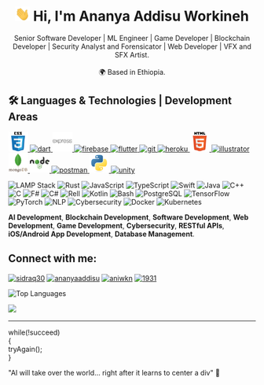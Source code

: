 <div align="center">
  <h1><bold><img src="https://raw.githubusercontent.com/ABSphreak/ABSphreak/master/gifs/Hi.gif" width="30px"> Hi, I'm Ananya Addisu Workineh</bold></h1>
</div>
<div align="center" style="text-style: bold;">
<bold>Senior Software Developer | ML Engineer | Game Developer | Blockchain Developer | Security Analyst and Forensicator | Web Developer | VFX and SFX Artist. 
</br></br>🌍 Based in Ethiopia. </bold>
</div>

## 🛠 Languages & Technologies | Development Areas 
<p align="left"> <a href="https://www.w3schools.com/css/" target="_blank" rel="noreferrer"> <img src="https://raw.githubusercontent.com/devicons/devicon/master/icons/css3/css3-original-wordmark.svg" alt="css3" width="40" height="40"/> </a> <a href="https://dart.dev" target="_blank" rel="noreferrer"> <img src="https://www.vectorlogo.zone/logos/dartlang/dartlang-icon.svg" alt="dart" width="40" height="40"/> </a> <a href="https://expressjs.com" target="_blank" rel="noreferrer"> <img src="https://raw.githubusercontent.com/devicons/devicon/master/icons/express/express-original-wordmark.svg" alt="express" width="40" height="40"/> </a> <a href="https://firebase.google.com/" target="_blank" rel="noreferrer"> <img src="https://www.vectorlogo.zone/logos/firebase/firebase-icon.svg" alt="firebase" width="40" height="40"/> </a> <a href="https://flutter.dev" target="_blank" rel="noreferrer"> <img src="https://www.vectorlogo.zone/logos/flutterio/flutterio-icon.svg" alt="flutter" width="40" height="40"/> </a> <a href="https://git-scm.com/" target="_blank" rel="noreferrer"> <img src="https://www.vectorlogo.zone/logos/git-scm/git-scm-icon.svg" alt="git" width="40" height="40"/> </a> <a href="https://heroku.com" target="_blank" rel="noreferrer"> <img src="https://www.vectorlogo.zone/logos/heroku/heroku-icon.svg" alt="heroku" width="40" height="40"/> </a> <a href="https://www.w3.org/html/" target="_blank" rel="noreferrer"> <img src="https://raw.githubusercontent.com/devicons/devicon/master/icons/html5/html5-original-wordmark.svg" alt="html5" width="40" height="40"/> </a> <a href="https://www.adobe.com/in/products/illustrator.html" target="_blank" rel="noreferrer"> <img src="https://www.vectorlogo.zone/logos/adobe_illustrator/adobe_illustrator-icon.svg" alt="illustrator" width="40" height="40"/> </a> <a href="https://www.mongodb.com/" target="_blank" rel="noreferrer"> <img src="https://raw.githubusercontent.com/devicons/devicon/master/icons/mongodb/mongodb-original-wordmark.svg" alt="mongodb" width="40" height="40"/> </a> <a href="https://nodejs.org" target="_blank" rel="noreferrer"> <img src="https://raw.githubusercontent.com/devicons/devicon/master/icons/nodejs/nodejs-original-wordmark.svg" alt="nodejs" width="40" height="40"/> </a> <a href="https://postman.com" target="_blank" rel="noreferrer"> <img src="https://www.vectorlogo.zone/logos/getpostman/getpostman-icon.svg" alt="postman" width="40" height="40"/> </a> <a href="https://www.python.org" target="_blank" rel="noreferrer"> <img src="https://raw.githubusercontent.com/devicons/devicon/master/icons/python/python-original.svg" alt="python" width="40" height="40"/> </a> <a href="https://unity.com/" target="_blank" rel="noreferrer"> <img src="https://www.vectorlogo.zone/logos/unity3d/unity3d-icon.svg" alt="unity" width="40" height="40"/> </a> </p>

![LAMP Stack](https://img.shields.io/badge/-LAMP_Stack-32CD32?style=flat-square&logo=linux&logoColor=white)
![Rust](https://img.shields.io/badge/-Rust-000000?style=flat-square&logo=rust&logoColor=white)
![JavaScript](https://img.shields.io/badge/-JavaScript-323330?style=flat-square&logo=javascript&logoColor=F7DF1E)
![TypeScript](https://img.shields.io/badge/-TypeScript-3178C6?style=flat-square&logo=typescript&logoColor=white)
![Swift](https://img.shields.io/badge/-Swift-FA7343?style=flat-square&logo=swift&logoColor=white)
![Java](https://img.shields.io/badge/-Java-007396?style=flat-square&logo=java&logoColor=white)
![C++](https://img.shields.io/badge/-C++-00599C?style=flat-square&logo=cplusplus&logoColor=white)
![C](https://img.shields.io/badge/-C-A8B9CC?style=flat-square&logo=c&logoColor=white)
![F#](https://img.shields.io/badge/-F%23-378BBA?style=flat-square&logo=fsharp&logoColor=white)
![C#](https://img.shields.io/badge/-C%23-239120?style=flat-square&logo=c-sharp&logoColor=white)
![Rell](https://img.shields.io/badge/-Rell-6A1B9A?style=flat-square)
![Kotlin](https://img.shields.io/badge/-Kotlin-7F52FF?style=flat-square&logo=kotlin&logoColor=white)
![Bash](https://img.shields.io/badge/-Bash-4EAA25?style=flat-square&logo=gnu-bash&logoColor=white)
![PostgreSQL](https://img.shields.io/badge/-PostgreSQL-4169E1?style=flat-square&logo=postgresql&logoColor=white)
![TensorFlow](https://img.shields.io/badge/-TensorFlow-FF6F00?style=flat-square&logo=tensorflow&logoColor=white)
![PyTorch](https://img.shields.io/badge/-PyTorch-EE4C2C?style=flat-square&logo=pytorch&logoColor=white)
![NLP](https://img.shields.io/badge/-NLP-4CC417?style=flat-square&logo=natural-language-processing&logoColor=white)
![Cybersecurity](https://img.shields.io/badge/-Cybersecurity-228B22?style=flat-square&logo=cybersecurity&logoColor=white)
![Docker](https://img.shields.io/badge/-Docker-2496ED?style=flat-square&logo=docker&logoColor=white)
![Kubernetes](https://img.shields.io/badge/-Kubernetes-326CE5?style=flat-square&logo=kubernetes&logoColor=white)

**AI Development**, **Blockchain Development**, **Software Development**, **Web Development**, **Game Development**, **Cybersecurity**, **RESTful APIs**, **iOS/Android App Development**, **Database Management**.
<!--![Python](https://img.shields.io/badge/-Python-3776AB?style=flat-square&logo=python&logoColor=white)-->
<!-- ![Flutter](https://img.shields.io/badge/-Flutter-02569B?style=flat-square&logo=flutter&logoColor=white) -->
<!--![Git](https://img.shields.io/badge/-Git-F05032?style=flat-square&logo=git&logoColor=white)-->
<h2 align="left">Connect with me:</h2>
<p align="left">
<a href="https://twitter.com/sidraq30" target="blank"><img align="center" src="https://raw.githubusercontent.com/rahuldkjain/github-profile-readme-generator/master/src/images/icons/Social/twitter.svg" alt="sidraq30" height="30" width="40" /></a>
<a href="https://linkedin.com/in/ananyaaddisu" target="blank"><img align="center" src="https://raw.githubusercontent.com/rahuldkjain/github-profile-readme-generator/master/src/images/icons/Social/linked-in-alt.svg" alt="ananyaaddisu" height="30" width="40" /></a>
<a href="https://instagram.com/aniwkn" target="blank"><img align="center" src="https://raw.githubusercontent.com/rahuldkjain/github-profile-readme-generator/master/src/images/icons/Social/instagram.svg" alt="aniwkn" height="30" width="40" /></a>
<a href="https://discord.gg/aniwkn" target="blank"><img align="center" src="https://raw.githubusercontent.com/rahuldkjain/github-profile-readme-generator/master/src/images/icons/Social/discord.svg" alt="1931" height="30" width="40" /></a>
</p>

![Top Languages](https://github-readme-stats.vercel.app/api/top-langs/?username=Ananya-Addisu&layout=compact&theme=radical)

<picture>
  <source
    srcset="https://github-readme-stats.vercel.app/api?username=ananya-addisu&show_icons=true&theme=dark"
    media="(prefers-color-scheme: dark)"
  />
  <source
    srcset="https://github-readme-stats.vercel.app/api?username=ananya-addisu&show_icons=true"
    media="(prefers-color-scheme: light), (prefers-color-scheme: no-preference)"
  />
  <img src="https://github-readme-stats.vercel.app/api?username=ananya-addisu&show_icons=true" />
</picture>

---
 while(!succeed) </br>
 { </br>
   tryAgain(); </br>
 }  </br>

 
"AI will take over the world... right after it learns to center a div" 🤖  
